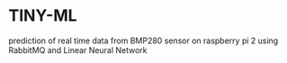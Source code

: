 # TINY-ML
prediction of real time data from BMP280 sensor on raspberry pi 2  using RabbitMQ  and Linear Neural Network
